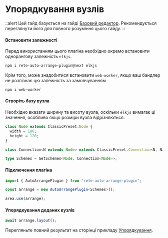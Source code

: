 # Упорядкування вузлів

::alert
Цей гайд базується на гайді [Базовий редактор](/uk/docs/basic). Рекомендується переглянути його для повного розуміння цього гайду.
::

#### Встановити залежності

Перед використанням цього плагіна необхідно окремо встановити однорангову залежність `elkjs`.

```bash
npm i rete-auto-arrange-plugin@next elkjs
```

Крім того, може знадобитися встановити `web-worker`, якщо ваш бандлер не розпізнає цю залежність за замовчуванням

```bash
npm i web-worker
```

#### Створіть базу вузла

Необхідно вказати ширину та висоту вузла, оскільки `elkjs` вимагає ці значення, особливо якщо розміри вузла відрізняються.

```ts
class Node extends ClassicPreset.Node {
  width = 180;
  height = 120;
}

class Connection<N extends Node> extends ClassicPreset.Connection<N, N> {}

type Schemes = GetSchemes<Node, Connection<Node>>;
```

#### Підключення плагіна

```ts
import { AutoArrangePlugin } from "rete-auto-arrange-plugin";

const arrange = new AutoArrangePlugin<Schemes>();

area.use(arrange);
```

#### Упорядкування доданих вузлів

```ts
await arrange.layout();
```

Перегляньте повний результат на сторінці прикладу [Упорядкування](/uk/examples/arrange).
